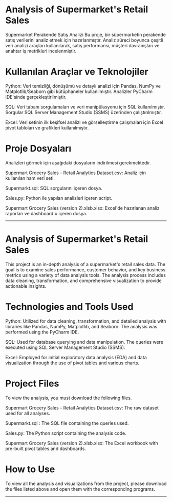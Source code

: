 # Analysis of Supermarket's Retail Sales

Süpermarket Perakende Satış Analizi
Bu proje, bir süpermarketin perakende satış verilerini analiz etmek için hazırlanmıştır. Analiz süreci boyunca çeşitli veri analizi araçları kullanılarak, satış performansı, müşteri davranışları ve anahtar iş metrikleri incelenmiştir.

# Kullanılan Araçlar ve Teknolojiler
Python: Veri temizliği, dönüşümü ve detaylı analizi için Pandas, NumPy ve Matplotlib/Seaborn gibi kütüphaneler kullanılmıştır. Analizler PyCharm IDE'sinde gerçekleştirilmiştir.

SQL: Veri tabanı sorgulamaları ve veri manipülasyonu için SQL kullanılmıştır. Sorgular SQL Server Management Studio (SSMS) üzerinden çalıştırılmıştır.

Excel: Veri setinin ilk keşifsel analizi ve görselleştirme çalışmaları için Excel pivot tabloları ve grafikleri kullanılmıştır.

# Proje Dosyaları
Analizleri görmek için aşağıdaki dosyaların indirilmesi gerekmektedir.

Supermart Grocery Sales - Retail Analytics Dataset.csv: Analiz için kullanılan ham veri seti.

Supermarkt.sql: SQL sorgularını içeren dosya.

Sales.py: Python ile yapılan analizleri içeren script.

Supermart Grocery Sales (version 2).xlsb.xlsx: Excel'de hazırlanan analiz raporları ve dashboard'u içeren dosya.

--------

# Analysis of Supermarket's Retail Sales
This project is an in-depth analysis of a supermarket's retail sales data. The goal is to examine sales performance, customer behavior, and key business metrics using a variety of data analysis tools. The analysis process includes data cleaning, transformation, and comprehensive visualization to provide actionable insights.

# Technologies and Tools Used
Python: Utilized for data cleaning, transformation, and detailed analysis with libraries like Pandas, NumPy, Matplotlib, and Seaborn. The analysis was performed using the PyCharm IDE.

SQL: Used for database querying and data manipulation. The queries were executed using SQL Server Management Studio (SSMS).

Excel: Employed for initial exploratory data analysis (EDA) and data visualization through the use of pivot tables and various charts.

# Project Files
To view the analysis, you must download the following files.

Supermart Grocery Sales - Retail Analytics Dataset.csv: The raw dataset used for all analyses.

Supermarkt.sql : The SQL file containing the queries used.

Sales.py: The Python script containing the analysis code.

Supermart Grocery Sales (version 2).xlsb.xlsx: The Excel workbook with pre-built pivot tables and dashboards.

# How to Use
To view all the analysis and visualizations from the project, please download the files listed above and open them with the corresponding programs.

----


